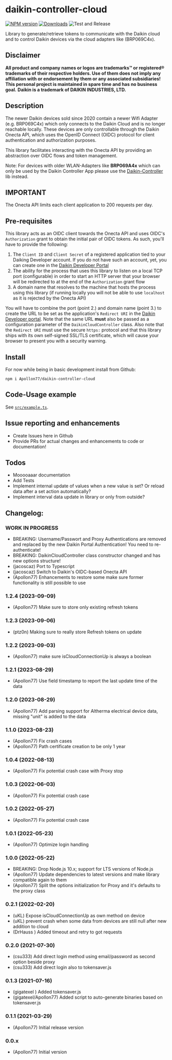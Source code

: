 # daikin-controller-cloud

[![NPM version](http://img.shields.io/npm/v/daikin-controller-cloud.svg)](https://www.npmjs.com/package/daikin-controller-cloud)
[![Downloads](https://img.shields.io/npm/dm/daikin-controller-cloud.svg)](https://www.npmjs.com/package/daikin-controller-cloud)
![Test and Release](https://github.com/Apollon77/daikin-controller-cloud/workflows/Test%20and%20Release/badge.svg)

Library to generate/retrieve tokens to communicate with the Daikin cloud and to control Daikin devices via the cloud adapters like (BRP069C4x).

## Disclaimer
**All product and company names or logos are trademarks™ or registered® trademarks of their respective holders. Use of them does not imply any affiliation with or endorsement by them or any associated subsidiaries! This personal project is maintained in spare time and has no business goal.**
**Daikin is a trademark of DAIKIN INDUSTRIES, LTD.**

## Description
The newer Daikin devices sold since 2020 contain a newer Wifi Adapter
(e.g. BRP069C4x) which only connects to the Daikin Cloud and is no longer
reachable locally. These devices are only controllable through the Daikin
Onecta API, which uses the OpenID Connect (OIDC) protocol for client
authentication and authorization purposes.

This library facilitates interacting with the Onecta API by providing an
abstraction over OIDC flows and token management.

Note: For devices with older WLAN-Adapters like **BRP069A4x** which can only be
used by the Daikin Controller App please use the
[Daikin-Controller](https://github.com/Apollon77/daikin-controller) lib instead.

## IMPORTANT

The Onecta API limits each client application to 200 requests per day.

## Pre-requisites

This library acts as an OIDC client towards the Onecta API and uses OIDC's
`Authorization` grant to obtain the initial pair of OIDC tokens.  As such, 
you'll have to provide the following:

1. The `Client ID` and `Client Secret` of a registered application tied to your
   Daiking Developer account. If you do not have such an account, yet, you can
   create one in the [Daikin Developer Portal][p1]
2. The ability for the process that uses this library to listen on a local TCP
   port (configurable) in order to start an HTTP server that your browser will
   be redirected to at the end of the `Authorization` grant flow
3. A domain name that resolves to the machine that hosts the process using this
   library (if running locally you will not be able to use `localhost` as it is 
   rejected by the Onecta API)

You will have to combine the port (point 2.) and domain name (point 3.) to
create the URL to be set as the application's `Redirect URI` in the
[Daikin Developer portal][p1]. Note that the same URL **must** also be passed
as a configuration parameter of the `DaikinCloudController` class. Also note
that the `Redirect URI` must use the secure `https:` protocol and that this
library ships with its own self-signed SSL/TLS certificate, which will cause
your browser to present you with a security warning.

[p1]: https://developer.cloud.daikineurope.com

## Install
For now while being in basic development install from Github:

`npm i Apollon77/daikin-controller-cloud`

## Code-Usage example
See [`src/example.ts`](./src/example.ts).

## Issue reporting and enhancements
* Create Issues here in Github
* Provide PRs for actual changes and enhancements to code or documentation!

## Todos
* Mooooaaar documentation
* Add Tests
* Implement internal update of values when a new value is set? Or reload data
  after a set action automatically?
* Implement interval data update in library or only from outside?

## Changelog:

### __WORK IN PROGRESS__
* BREAKING: Username/Passwort and Proxy Authentications are removed and replaced by the new Daikin Portal Authentication! You need to re-authenticate!
* BREAKING: DaikinCloudController class constructor changed and has new options structure!
* (jacoscaz) Port to Typescript
* (jacoscaz) Switch to Daikin's OIDC-based Onecta API
* (Apollon77) Enhancements to restore some make sure former functionality is still possible to use

### 1.2.4 (2023-09-09)
* (Apollon77) Make sure to store only existing refresh tokens

### 1.2.3 (2023-09-06)
* (ptz0n) Making sure to really store Refresh tokens on update

### 1.2.2 (2023-09-03)
* (Apollon77) make sure isCloudConnectionUp is always a boolean

### 1.2.1 (2023-08-29)
* (Apollon77) Use field timestamp to report the last update time of the data

### 1.2.0 (2023-08-29)
* (Apollon77) Add parsing support for Altherma electrical device data, missing "unit" is added to the data

### 1.1.0 (2023-08-23)
* (Apollon77) Fix crash cases
* (Apollon77) Path certificate creation to be only 1 year

### 1.0.4 (2022-08-13)
* (Apollon77) Fix potential crash case with Proxy stop

### 1.0.3 (2022-06-03)
* (Apollon77) Fix potential crash case

### 1.0.2 (2022-05-27)
* (Apollon77) Fix potential crash case

### 1.0.1 (2022-05-23)
* (Apollon77) Optimize login handling

### 1.0.0 (2022-05-22)
* BREAKING: Drop Node.js 10.x; support for LTS versions of Node.js
* (Apollon77) Update dependencies to latest versions and make library compatible again to them
* (Apollon77) Split the options initialization for Proxy and it's defaults to the proxy class

### 0.2.1 (2022-02-20)
* (uKL) Expose isCloudConnectionUp as own method on device
* (uKL) prevent crash when some data from devices are still null after new addition to cloud
* (DrHauss ) Added timeout and retry to got requests

### 0.2.0 (2021-07-30)
* (csu333) Add direct login method using email/password as second option beside proxy
* (csu333) Add direct login also to tokensaver.js

### 0.1.3 (2021-07-16)
* (gigatexel ) Added tokensaver.js
* (gigatexel/Apollon77) Added script to auto-generate binaries based on tokensaver.js

### 0.1.1 (2021-03-29)
* (Apollon77) Initial release version

### 0.0.x
* (Apollon77) Initial version
